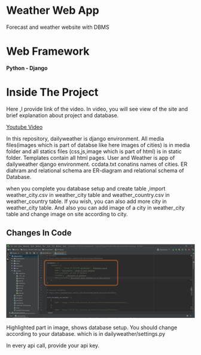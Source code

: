 # Weather Web App
Forecast and weather website with DBMS

# Web Framework
**Python - Django**

# Inside The Project
Here ,I provide link of the video. In video, you will see view of the site and
brief explanation  about project and database. 

[Youtube Video]()

In this repository, dailyweather is django environment. All media files(images 
which is part of databse like here images of cities) is in media folder and 
all statics files (css,js,image which is part of html) is in static folder.
Templates contain all html pages. User and Weather is app of dailyweather django 
environment. ccdata.txt conatins names of cities. ER diahram and relational schema
are ER-diagram and relational schema of Database.

when you complete you database setup and create table ,import weather_city.csv
in weather_city table and weather_country.csv in weather_country table. 
If you wish, you can also add more city in weather_city table. And also you can 
add image of a city in weather_city table and change image on site according to
city. 

## Changes In Code

![](image/Screenshot.png)

Highlighted part in image, shows database setup. You should change according to your 
database. which is in dailyweather/settings.py

In every api call, provide your api key. 



